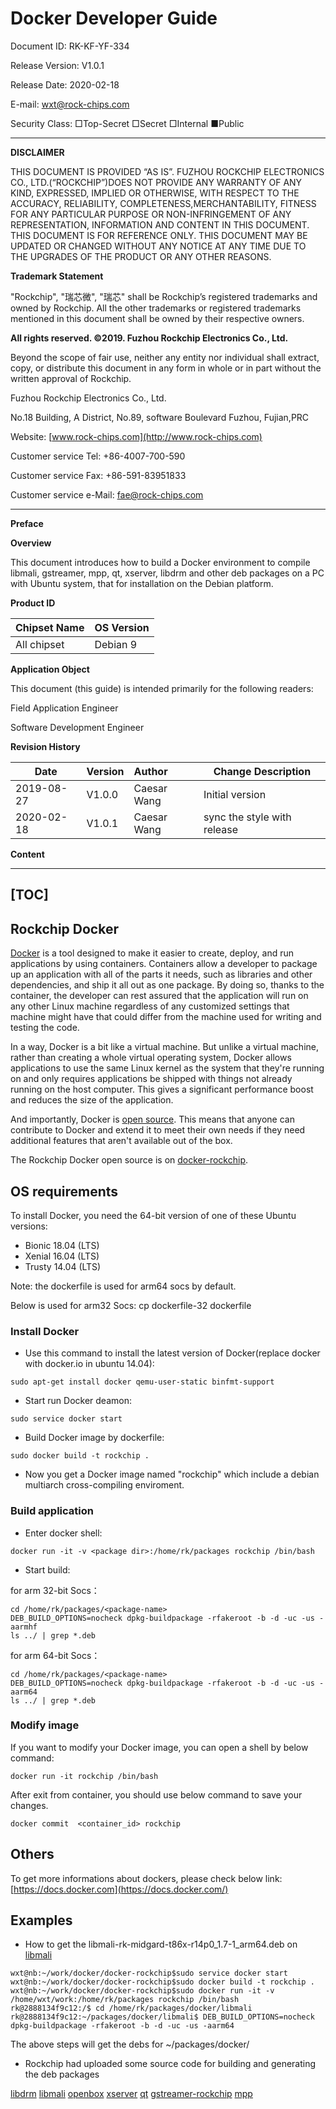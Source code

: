 # **Docker Developer Guide**

Document ID: RK-KF-YF-334

Release Version: V1.0.1

Release Date: 2020-02-18

E-mail: wxt@rock-chips.com

Security Class: □Top-Secret   □Secret   □Internal   ■Public

---

**DISCLAIMER**

THIS DOCUMENT IS PROVIDED “AS IS”. FUZHOU ROCKCHIP ELECTRONICS CO., LTD.(“ROCKCHIP”)DOES NOT PROVIDE ANY WARRANTY OF ANY KIND, EXPRESSED, IMPLIED OR OTHERWISE, WITH RESPECT TO THE ACCURACY, RELIABILITY, COMPLETENESS,MERCHANTABILITY, FITNESS FOR ANY PARTICULAR PURPOSE OR NON-INFRINGEMENT OF ANY REPRESENTATION, INFORMATION AND CONTENT IN THIS DOCUMENT. THIS DOCUMENT IS FOR REFERENCE ONLY. THIS DOCUMENT MAY BE UPDATED OR CHANGED WITHOUT ANY NOTICE AT ANY TIME DUE TO THE UPGRADES OF THE PRODUCT OR ANY OTHER REASONS.

**Trademark Statement**

"Rockchip", "瑞芯微", "瑞芯" shall be Rockchip’s registered trademarks and owned by Rockchip. All the other trademarks or registered trademarks mentioned in this document shall be owned by their respective owners.

**All rights reserved. ©2019. Fuzhou Rockchip Electronics Co., Ltd.**

Beyond the scope of fair use, neither any entity nor individual shall extract, copy, or distribute this document in any form in whole or in part without the written approval of Rockchip.

Fuzhou Rockchip Electronics Co., Ltd.

No.18 Building, A District, No.89, software Boulevard Fuzhou, Fujian,PRC

Website:     [www.rock-chips.com](http://www.rock-chips.com)

Customer service Tel:  +86-4007-700-590

Customer service Fax:  +86-591-83951833

Customer service e-Mail:  [fae@rock-chips.com](mailto:fae@rock-chips.com)

---

**Preface**

**Overview**

This document introduces how to build a Docker environment to compile libmali, gstreamer, mpp, qt, xserver, libdrm and other deb packages on a PC with Ubuntu system, that for installation on the Debian platform.

**Product ID**

| **Chipset Name** | **OS  Version**      |
| ---------------- | -------------------- |
| All chipset      | Debian 9 |

**Application Object**

This document (this guide) is intended primarily for the following readers:

Field Application Engineer

Software Development Engineer

**Revision History**

| **Date** | **Version** | **Author** | **Change Description** |
| --------- | ---------- | :-------- | ------------ |
| 2019-08-27 | V1.0.0    | Caesar Wang | Initial version |
| 2020-02-18 | V1.0.1    | Caesar Wang | sync the style with release |

**Content**

---
[TOC]
---

## Rockchip Docker

[Docker](https://github.com/docker/docker) is a tool designed to make it easier to create, deploy, and run applications by using containers. Containers allow a developer to package up an application with all of the parts it needs, such as libraries and other dependencies, and ship it all out as one package. By doing so, thanks to the container, the developer can rest assured that the application will run on any other Linux machine regardless of any customized
settings that machine might have that could differ from the machine used for writing and
testing the code.

In a way, Docker is a bit like a virtual machine. But unlike a virtual machine, rather than creating a whole virtual operating system, Docker allows applications to use the same Linux kernel as the system that they're running on and only requires applications be shipped with things not already running on the host computer. This gives a significant performance boost and reduces the size of the application.

And importantly, Docker is [open source](https://opensource.com/resources/what-open-source). This means that anyone can contribute to Docker and extend it to meet their own needs if they need additional features that aren't available out of the box.

The Rockchip Docker open source is on
[docker-rockchip](https://github.com/rockchip-linux/docker-rockchip).

## OS requirements

To install Docker, you need the 64-bit version of one of these Ubuntu versions:

- Bionic 18.04 (LTS)
- Xenial 16.04 (LTS)
- Trusty 14.04 (LTS)

Note: the dockerfile is used for arm64 socs by default.

Below is used for arm32 Socs: cp dockerfile-32 dockerfile

### Install Docker

- Use this command to install the latest version of Docker(replace docker with docker.io in ubuntu 14.04):

```shell
sudo apt-get install docker qemu-user-static binfmt-support
```

- Start run Docker deamon:

```shell
sudo service docker start
```

- Build Docker image by dockerfile:

```shell
sudo docker build -t rockchip .
```

- Now you get a Docker image named "rockchip" which include a debian multiarch cross-compiling enviroment.

### Build application

- Enter docker shell:

```shell
docker run -it -v <package dir>:/home/rk/packages rockchip /bin/bash
```

- Start build:

for arm 32-bit Socs：

```shell
cd /home/rk/packages/<package-name>
DEB_BUILD_OPTIONS=nocheck dpkg-buildpackage -rfakeroot -b -d -uc -us -aarmhf
ls ../ | grep *.deb
```

for arm 64-bit Socs：

```shell
cd /home/rk/packages/<package-name>
DEB_BUILD_OPTIONS=nocheck dpkg-buildpackage -rfakeroot -b -d -uc -us -aarm64
ls ../ | grep *.deb
```

### Modify image

If you want to modify your Docker image, you can open a shell by below command:

```shell
docker run -it rockchip /bin/bash
```

After exit from container, you should use below command to save your changes.

```
docker commit  <container_id> rockchip
```

## Others

To get more informations about dockers, please check below link: [https://docs.docker.com](https://docs.docker.com/)

## Examples

- How to get the libmali-rk-midgard-t86x-r14p0_1.7-1_arm64.deb on [libmali](https://github.com/rockchip-linux/rk-rootfs-build/tree/master/packages/arm64/libmali)

```shell
wxt@nb:~/work/docker/docker-rockchip$sudo service docker start
wxt@nb:~/work/docker/docker-rockchip$sudo docker build -t rockchip .
wxt@nb:~/work/docker/docker-rockchip$sudo docker run -it -v /home/wxt/work:/home/rk/packages rockchip /bin/bash
rk@2888134f9c12:/$ cd /home/rk/packages/docker/libmali
rk@2888134f9c12:~/packages/docker/libmali$ DEB_BUILD_OPTIONS=nocheck dpkg-buildpackage -rfakeroot -b -d -uc -us -aarm64
```

The above steps will get the debs for ~/packages/docker/

- Rockchip had uploaded some source code for building and generating the deb packages

[libdrm](https://github.com/rockchip-linux/libdrm-rockchip/tree/rockchip-2.4.89)
[libmali](https://github.com/rockchip-linux/libmali/tree/master)
[openbox](https://github.com/rockchip-linux/openbox)
[xserver](https://github.com/rockchip-linux/xserver)
[qt](https://github.com/rockchip-linux/rk-qt-video)
[gstreamer-rockchip](https://github.com/rockchip-linux/gstreamer-rockchip)
[mpp](https://github.com/rockchip-linux/mpp/tree/develop)
